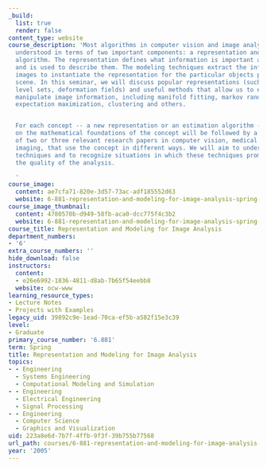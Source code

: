 ```yaml
---
_build:
  list: true
  render: false
content_type: website
course_description: 'Most algorithms in computer vision and image analysis can be
  understood in terms of two important components: a representation and a modeling/estimation
  algorithm. The representation defines what information is important about the objects
  and is used to describe them. The modeling techniques extract the information from
  images to instantiate the representation for the particular objects present in the
  scene. In this seminar, we will discuss popular representations (such as contours,
  level sets, deformation fields) and useful methods that allow us to extract and
  manipulate image information, including manifold fitting, markov random fields,
  expectation maximization, clustering and others.


  For each concept -- a new representation or an estimation algorithm -- a lecture
  on the mathematical foundations of the concept will be followed by a discussion
  of two or three relevant research papers in computer vision, medical and biological
  imaging, that use the concept in different ways. We will aim to understand the fundamental
  techniques and to recognize situations in which these techniques promise to improve
  the quality of the analysis.

  '
course_image:
  content: ae7cfa71-820e-3d57-73ac-adf185552d63
  website: 6-881-representation-and-modeling-for-image-analysis-spring-2005
course_image_thumbnail:
  content: 4780570b-d949-58fb-aca0-dcc775f4c3b2
  website: 6-881-representation-and-modeling-for-image-analysis-spring-2005
course_title: Representation and Modeling for Image Analysis
department_numbers:
- '6'
extra_course_numbers: ''
hide_download: false
instructors:
  content:
  - e26e6992-1836-4811-d8ab-7b65f54eebb8
  website: ocw-www
learning_resource_types:
- Lecture Notes
- Projects with Examples
legacy_uid: 39892c9e-1ead-70ca-ef5b-a582f15e3c39
level:
- Graduate
primary_course_number: '6.881'
term: Spring
title: Representation and Modeling for Image Analysis
topics:
- - Engineering
  - Systems Engineering
  - Computational Modeling and Simulation
- - Engineering
  - Electrical Engineering
  - Signal Processing
- - Engineering
  - Computer Science
  - Graphics and Visualization
uid: 223a8e6d-7b7f-4ffb-9f3f-39b755b77568
url_path: courses/6-881-representation-and-modeling-for-image-analysis-spring-2005
year: '2005'
---
```

